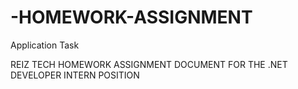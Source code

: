 # -HOMEWORK-ASSIGNMENT

Application Task

REIZ TECH HOMEWORK ASSIGNMENT DOCUMENT FOR THE
.NET DEVELOPER INTERN POSITION
